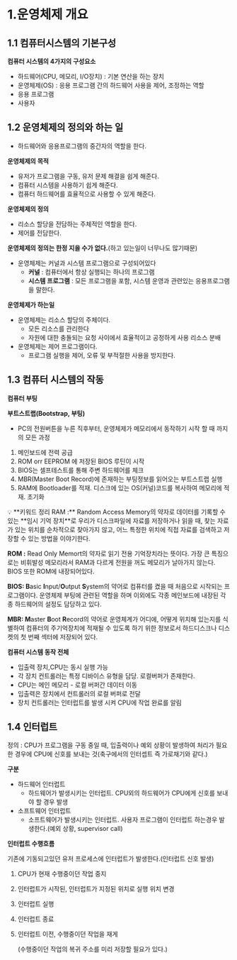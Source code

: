 # 1.운영체제 개요

## 1.1 컴퓨터시스템의 기본구성

**컴퓨터 시스템의 4가지의 구성요소**

- 하드웨어(CPU, 메모리, I/O장치) : 기본 연산을 하는 장치
- 운영체제(OS) : 응용 프로그램 간의 하드웨어 사용을 제어, 조정하는 역할
- 응용 프로그램
- 사용자

## 1.2 운영체제의 정의와 하는 일

- 하드웨어와 응용프로그램의 중간자의 역할을 한다.

**운영체제의 목적**

- 유저가 프로그램을 구동, 유저 문제 해결을 쉽게 해준다.
- 컴퓨터 시스템을 사용하기 쉽게 해준다.
- 컴퓨터 하드웨어를 효율적으로 사용할 수 있게 해준다.

**운영체제의 정의**

- 리소스 할당을 전담하는 주체적인 역할을 한다.
- 제어를 전담한다.

**운영체제의 정의는 한정 지을 수가 없다.**(하고 있는일이 너무나도 많기때문)

- 운영체제는 커널과 시스템 프로그램으로 구성되어있다
    - **커널** : 컴퓨터에서 항상 실행되는 하나의 프로그램
    - **시스템 프로그램** : 모든 프로그램을 포함, 시스템 운영과 관련있는 응용프로그램을 말한다.

**운영체제가 하는일**

- 운영체제는 리소스 할당의 주체이다.
    - 모든 리소스를 관리한다
    - 자원에 대한 충돌되는 요청 사이에서 효율적이고 공정하게 사용 리소스 분배
- 운영체제는 제어 프로그램이다.
    - 프로그램 실행을 제어, 오류 및 부적절한 사용을 방지한다.

## 1.3 컴퓨터 시스템의 작동

**컴퓨터 부팅**

**부트스트랩(Bootstrap, 부팅)**

- PC의 전원버튼을 누른 직후부터, 운영체제가 메모리에서 동작하기 시작 할 때 까지의 모든 과정
1. 메인보드에 전력 공급
2. ROM orr EEPROM 에 저장된 BIOS 루틴이 시작
3. BIOS는 셀프테스트를 통해 주변 하드웨어를 체크
4. MBR(Master Boot Record)에 존재하는 부팅정보를 읽어오는 부트스트랩 실행
5. RAM에 Bootloader를 적재. 디스크에 있는 OS(커널)코드를 복사하여 메모리에 적재. 초기화

<aside>
💡 **키워드 정리
RAM :** Random Access Memory의 약자로 데이터를 기록할 수 있는 **임시 기억 장치**로 우리가 디스크파일에 자료를 저장하거나 읽을 때, 찾는 자료가 있는 위치를 순차적으로 찾아가지 않고, 어느 특정한 위치에 직접 자료를 검색하고 저장할 수 있는 방법을 이야기한다.

**ROM :** Read Only Memort의 약자로 읽기 전용 기억장치라는 뜻이다. 가장 큰 특징으로는 비휘발성 메모리라서 RAM과 다르게 전원을 꺼도 메모리가 날아가지 않는다. BIOS 또한 ROM에 내장되어있다.

**BIOS: B**asic **I**nput/**O**utput **S**ystem의 약어로 컴퓨터를 켰을 때 처음으로 시작되는 프로그램이다. 운영체제 부팅에 관련된 역할을 하며 이외에도 각종 메인보드에 내장된 각종 하드웨어의 설정도 담당하고 있다.

**MBR: M**aster **B**oot **R**ecord의 약어로 운영체계가 어디에, 어떻게 위치해 있는지를 식별하여 컴퓨터의 주기억장치에 적재될 수 있도록 하기 위한 정보로서 하드디스크나 디스켓의 첫 번째 섹터에 저장되어 있다.

</aside>

**컴퓨터 시스템 동작 전체**

- 입출력 장치,CPU는 동시 실행 가능
- 각 장치 컨트롤러는 특정 디바이스 유형을 담당. 로컬버퍼가 존재한다.
- CPU는 메인 메모리 - 로컬 버퍼간 데이터 이동
- 입출력은 장치에서 컨트롤러의 로컬 버퍼로 전달
- 장치 컨트롤러는 인터럽트를 발생 시켜 CPU에 작업 완료를 알림

## 1.4 인터럽트

정의 : CPU가 프로그램을 구동 중일 때, 입출력이나 예외 상황이 발생하여 처리가 필요한 경우에 CPU에 신호를 보내는 것(축구에서의 인터셉트 즉 가로채기와 같다.)

**구분**

- 하드웨어 인터럽트
    - 하드웨어가 발생시키는 인터럽트. CPU외의 하드웨어가 CPU에게 신호를 보내야 할 경우 발생
- 소프트웨어 인터럽트
    - 소프트웨어가 발생시키는 인터럽트. 사용자 프로그램이 인터럽트 하는경우 발생한다.(예외 상황, supervisor call)

**인터럽트 수행흐름**

기존에 기동되고있던 유저  프로세스에 인터럽트가 발생한다.(인터럽트 신호 발생)

1. CPU가 현재 수행중이던 작업 중지
2. 인터럽트가 시작된, 인터럽트가 지정된 위치로 실행 위치 변경
3. 인터럽트 실행
4. 인터럽트 종료
5. 인터럽트 이전, 수행중이던 작업을 재게 
    
    (수행중이던 작업의 복귀 주소를 미리 저장할 필요가 있다.)